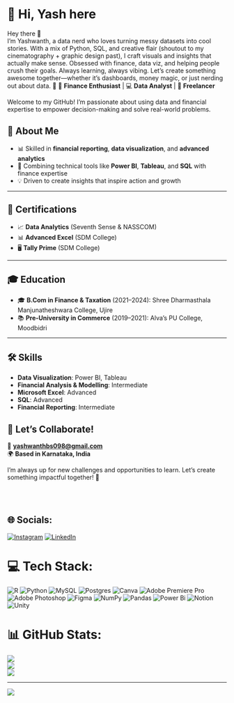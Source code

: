 # 👋 Hi, Yash here
 Hey there 👋  <br>I’m Yashwanth, a data nerd who loves turning messy datasets into cool stories. With a mix of Python, SQL, and creative flair (shoutout to my cinematography + graphic design past), I craft visuals and insights that actually make sense. Obsessed with finance, data viz, and helping people crush their goals. Always learning, always vibing. Let’s create something awesome together—whether it’s dashboards, money magic, or just nerding out about data. 🚀
💼 **Finance Enthusiast** | 💻 **Data Analyst** | 🌟 **Freelancer**  

Welcome to my GitHub! I’m passionate about using data and financial expertise to empower decision-making and solve real-world problems.  

## 🚀 About Me  
- 📊 Skilled in **financial reporting**, **data visualization**, and **advanced analytics**  
- 🧩 Combining technical tools like **Power BI**, **Tableau**, and **SQL** with finance expertise  
- 💡 Driven to create insights that inspire action and growth  

---

## 🏅 Certifications  
- 📈 **Data Analytics** (Seventh Sense & NASSCOM)  
- 📊 **Advanced Excel** (SDM College)  
- 🖥️ **Tally Prime** (SDM College)  

---

## 🎓 Education  
- 🎓 **B.Com in Finance & Taxation** (2021–2024): Shree Dharmasthala Manjunatheshwara College, Ujire  
- 📚 **Pre-University in Commerce** (2019–2021): Alva’s PU College, Moodbidri  

---

## 🛠️ Skills  
- **Data Visualization**: Power BI, Tableau  
- **Financial Analysis & Modelling**: Intermediate  
- **Microsoft Excel**: Advanced  
- **SQL**: Advanced  
- **Financial Reporting**: Intermediate  



## 🌟 Let’s Collaborate!  
📧 **yashwanthbs098@gmail.com**  
🌍 **Based in Karnataka, India**  

I’m always up for new challenges and opportunities to learn. Let’s create something impactful together! 🚀  

  <br><br>


## 🌐 Socials:
[![Instagram](https://img.shields.io/badge/Instagram-%23E4405F.svg?logo=Instagram&logoColor=white)](https://instagram.com/yashh1th) [![LinkedIn](https://img.shields.io/badge/LinkedIn-%230077B5.svg?logo=linkedin&logoColor=white)](https://linkedin.com/in/yashwanthbs) 

# 💻 Tech Stack:
![R](https://img.shields.io/badge/r-%23276DC3.svg?style=plastic&logo=r&logoColor=white) ![Python](https://img.shields.io/badge/python-3670A0?style=plastic&logo=python&logoColor=ffdd54) ![MySQL](https://img.shields.io/badge/mysql-4479A1.svg?style=plastic&logo=mysql&logoColor=white) ![Postgres](https://img.shields.io/badge/postgres-%23316192.svg?style=plastic&logo=postgresql&logoColor=white) ![Canva](https://img.shields.io/badge/Canva-%2300C4CC.svg?style=plastic&logo=Canva&logoColor=white) ![Adobe Premiere Pro](https://img.shields.io/badge/Adobe%20Premiere%20Pro-9999FF.svg?style=plastic&logo=Adobe%20Premiere%20Pro&logoColor=white) ![Adobe Photoshop](https://img.shields.io/badge/adobe%20photoshop-%2331A8FF.svg?style=plastic&logo=adobe%20photoshop&logoColor=white) ![Figma](https://img.shields.io/badge/figma-%23F24E1E.svg?style=plastic&logo=figma&logoColor=white) ![NumPy](https://img.shields.io/badge/numpy-%23013243.svg?style=plastic&logo=numpy&logoColor=white) ![Pandas](https://img.shields.io/badge/pandas-%23150458.svg?style=plastic&logo=pandas&logoColor=white) ![Power Bi](https://img.shields.io/badge/power_bi-F2C811?style=plastic&logo=powerbi&logoColor=black) ![Notion](https://img.shields.io/badge/Notion-%23000000.svg?style=plastic&logo=notion&logoColor=white) ![Unity](https://img.shields.io/badge/unity-%23000000.svg?style=plastic&logo=unity&logoColor=white)



# 📊 GitHub Stats:
![](https://github-readme-stats.vercel.app/api?username=yashh1th&theme=vue-dark&hide_border=false&include_all_commits=false&count_private=false)<br/>
![](https://github-readme-streak-stats.herokuapp.com/?user=yashh1th&theme=vue-dark&hide_border=false)<br/>
![](https://github-readme-stats.vercel.app/api/top-langs/?username=yashh1th&theme=vue-dark&hide_border=false&include_all_commits=false&count_private=false&layout=compact)

---
[![](https://visitcount.itsvg.in/api?id=yashh1th&icon=0&color=0)](https://visitcount.itsvg.in)

<!-- Proudly created with GPRM ( https://gprm.itsvg.in ) -->
